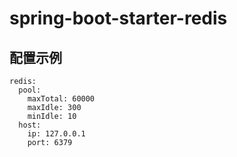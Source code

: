 # spring-boot-starter-redis

## 配置示例
```
redis:
  pool:
    maxTotal: 60000
    maxIdle: 300
    minIdle: 10
  host:
    ip: 127.0.0.1
    port: 6379
```
